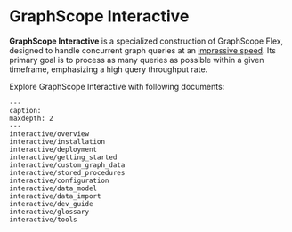 # GraphScope Interactive

**GraphScope Interactive** is a specialized construction of GraphScope Flex, designed to handle concurrent graph queries at an [impressive speed](https://ldbcouncil.org/benchmarks/snb-interactive/). Its primary goal is to process as many queries as possible within a given timeframe, emphasizing a high query throughput rate.

Explore GraphScope Interactive with following documents:

```{toctree} arguments
---
caption:
maxdepth: 2
---
interactive/overview
interactive/installation
interactive/deployment
interactive/getting_started
interactive/custom_graph_data
interactive/stored_procedures
interactive/configuration
interactive/data_model
interactive/data_import
interactive/dev_guide
interactive/glossary
interactive/tools
```